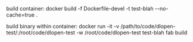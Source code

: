 build container:
	docker build -f Dockerfile-devel -t test-blah --no-cache=true .

build binary within container:
	docker run -it -v /path/to/code/dlopen-test/:/root/code/dlopen-test -w /root/code/dlopen-test test-blah fab build

